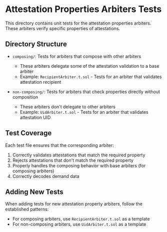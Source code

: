 # Attestation Properties Arbiters Tests

This directory contains unit tests for the attestation properties arbiters. These arbiters verify specific properties of attestations.

## Directory Structure

- `composing/`: Tests for arbiters that compose with other arbiters
  - These arbiters delegate some of the attestation validation to a base arbiter
  - Example: `RecipientArbiter.t.sol` - Tests for an arbiter that validates attestation recipient

- `non-composing/`: Tests for arbiters that check properties directly without composition
  - These arbiters don't delegate to other arbiters
  - Example: `UidArbiter.t.sol` - Tests for an arbiter that validates attestation UID

## Test Coverage

Each test file ensures that the corresponding arbiter:
1. Correctly validates attestations that match the required property
2. Rejects attestations that don't match the required property 
3. Properly handles the composing behavior with base arbiters (for composing arbiters)
4. Correctly decodes demand data

## Adding New Tests

When adding tests for new attestation property arbiters, follow the established patterns:
- For composing arbiters, use `RecipientArbiter.t.sol` as a template
- For non-composing arbiters, use `UidArbiter.t.sol` as a template